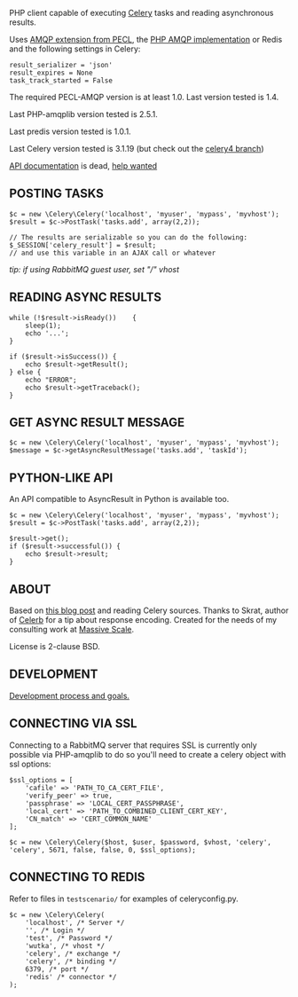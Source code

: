 PHP client capable of executing [Celery](http://celeryproject.org/) tasks and
reading asynchronous results.

Uses [AMQP extension from PECL](http://www.php.net/manual/en/amqp.setup.php),
the [PHP AMQP implementation](https://github.com/php-amqplib/php-amqplib) or
Redis and the following settings in Celery:

    result_serializer = 'json'
    result_expires = None
    task_track_started = False

The required PECL-AMQP version is at least 1.0. Last version tested is 1.4.

Last PHP-amqplib version tested is 2.5.1.

Last predis version tested is 1.0.1.

Last Celery version tested is 3.1.19 (but check out the [celery4 branch](https://github.com/gjedeer/celery-php/tree/celery4))

[API documentation](https://massivescale.net/celery-php/li_celery-php.html) is dead, [help wanted](https://github.com/gjedeer/celery-php/issues/82)

## POSTING TASKS

    $c = new \Celery\Celery('localhost', 'myuser', 'mypass', 'myvhost');
    $result = $c->PostTask('tasks.add', array(2,2));

    // The results are serializable so you can do the following:
    $_SESSION['celery_result'] = $result;
    // and use this variable in an AJAX call or whatever

_tip: if using RabbitMQ guest user, set "/" vhost_

## READING ASYNC RESULTS

    while (!$result->isReady())    {
        sleep(1);
        echo '...';
    }

    if ($result->isSuccess()) {
        echo $result->getResult();
    } else {
        echo "ERROR";
        echo $result->getTraceback();
    }

## GET ASYNC RESULT MESSAGE

    $c = new \Celery\Celery('localhost', 'myuser', 'mypass', 'myvhost');
    $message = $c->getAsyncResultMessage('tasks.add', 'taskId');

## PYTHON-LIKE API

An API compatible to AsyncResult in Python is available too.

    $c = new \Celery\Celery('localhost', 'myuser', 'mypass', 'myvhost');
    $result = $c->PostTask('tasks.add', array(2,2));

    $result->get();
    if ($result->successful()) {
        echo $result->result;
    }

## ABOUT

Based
on [this blog post](http://www.toforge.com/2011/01/run-celery-tasks-from-php/)
and reading Celery sources. Thanks to Skrat, author
of [Celerb](https://github.com/skrat/celerb) for a tip about response
encoding. Created for the needs of my consulting work
at [Massive Scale](http://massivescale.net/).

License is 2-clause BSD.

## DEVELOPMENT

[Development process and goals.](DEVELOPMENT.md)

## CONNECTING VIA SSL

Connecting to a RabbitMQ server that requires SSL is currently only possible
via PHP-amqplib to do so you'll need to create a celery object with ssl
options:

    $ssl_options = [
        'cafile' => 'PATH_TO_CA_CERT_FILE',
        'verify_peer' => true,
        'passphrase' => 'LOCAL_CERT_PASSPHRASE',
        'local_cert' => 'PATH_TO_COMBINED_CLIENT_CERT_KEY',
        'CN_match' => 'CERT_COMMON_NAME'
    ];

    $c = new \Celery\Celery($host, $user, $password, $vhost, 'celery', 'celery', 5671, false, false, 0, $ssl_options);

## CONNECTING TO REDIS

Refer to files in `testscenario/` for examples of celeryconfig.py.

    $c = new \Celery\Celery(
        'localhost', /* Server */
        '', /* Login */
        'test', /* Password */
        'wutka', /* vhost */
        'celery', /* exchange */
        'celery', /* binding */
        6379, /* port */
        'redis' /* connector */
    );

